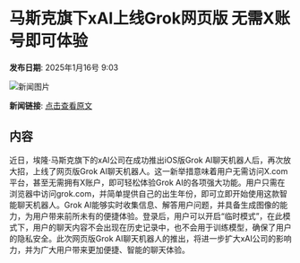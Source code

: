 # 马斯克旗下xAI上线Grok网页版 无需X账号即可体验

**发布日期**: 2025年1月16号 9:03

![新闻图片](https://pic.chinaz.com/picmap/202311060852081809_0.jpg)

**新闻链接**: [点击查看原文](https://www.aibase.com/zh/news/14748)

## 内容

近日，埃隆·马斯克旗下的xAI公司在成功推出iOS版Grok AI聊天机器人后，再次放大招，上线了网页版Grok AI聊天机器人。这一新举措意味着用户无需访问X.com平台，甚至无需拥有X账户，即可轻松体验Grok AI的各项强大功能。用户只需在浏览器中访问grok.com，并简单提供自己的出生年份，即可立即开始使用这款智能聊天机器人。Grok AI能够实时收集信息、解答用户问题，并具备生成图像的能力，为用户带来前所未有的便捷体验。登录后，用户可以开启“临时模式”，在此模式下，用户的聊天内容不会出现在历史记录中，也不会用于训练模型，确保了用户的隐私安全。此次网页版Grok AI聊天机器人的推出，将进一步扩大xAI公司的影响力，并为广大用户带来更加便捷、智能的聊天体验。
